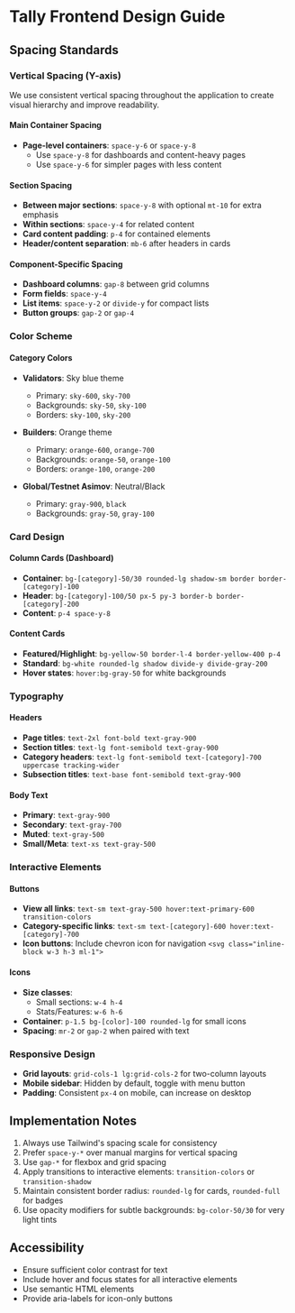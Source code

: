 # Tally Frontend Design Guide

## Spacing Standards

### Vertical Spacing (Y-axis)

We use consistent vertical spacing throughout the application to create visual hierarchy and improve readability.

#### Main Container Spacing
- **Page-level containers**: `space-y-6` or `space-y-8`
  - Use `space-y-8` for dashboards and content-heavy pages
  - Use `space-y-6` for simpler pages with less content

#### Section Spacing
- **Between major sections**: `space-y-8` with optional `mt-10` for extra emphasis
- **Within sections**: `space-y-4` for related content
- **Card content padding**: `p-4` for contained elements
- **Header/content separation**: `mb-6` after headers in cards

#### Component-Specific Spacing
- **Dashboard columns**: `gap-8` between grid columns
- **Form fields**: `space-y-4`
- **List items**: `space-y-2` or `divide-y` for compact lists
- **Button groups**: `gap-2` or `gap-4`

### Color Scheme

#### Category Colors
- **Validators**: Sky blue theme
  - Primary: `sky-600`, `sky-700`
  - Backgrounds: `sky-50`, `sky-100`
  - Borders: `sky-100`, `sky-200`
  
- **Builders**: Orange theme
  - Primary: `orange-600`, `orange-700`
  - Backgrounds: `orange-50`, `orange-100`
  - Borders: `orange-100`, `orange-200`

- **Global/Testnet Asimov**: Neutral/Black
  - Primary: `gray-900`, `black`
  - Backgrounds: `gray-50`, `gray-100`

### Card Design

#### Column Cards (Dashboard)
- **Container**: `bg-[category]-50/30 rounded-lg shadow-sm border border-[category]-100`
- **Header**: `bg-[category]-100/50 px-5 py-3 border-b border-[category]-200`
- **Content**: `p-4 space-y-8`

#### Content Cards
- **Featured/Highlight**: `bg-yellow-50 border-l-4 border-yellow-400 p-4`
- **Standard**: `bg-white rounded-lg shadow divide-y divide-gray-200`
- **Hover states**: `hover:bg-gray-50` for white backgrounds

### Typography

#### Headers
- **Page titles**: `text-2xl font-bold text-gray-900`
- **Section titles**: `text-lg font-semibold text-gray-900`
- **Category headers**: `text-lg font-semibold text-[category]-700 uppercase tracking-wider`
- **Subsection titles**: `text-base font-semibold text-gray-900`

#### Body Text
- **Primary**: `text-gray-900`
- **Secondary**: `text-gray-700`
- **Muted**: `text-gray-500`
- **Small/Meta**: `text-xs text-gray-500`

### Interactive Elements

#### Buttons
- **View all links**: `text-sm text-gray-500 hover:text-primary-600 transition-colors`
- **Category-specific links**: `text-sm text-[category]-600 hover:text-[category]-700`
- **Icon buttons**: Include chevron icon for navigation `<svg class="inline-block w-3 h-3 ml-1">`

#### Icons
- **Size classes**: 
  - Small sections: `w-4 h-4`
  - Stats/Features: `w-6 h-6`
- **Container**: `p-1.5 bg-[color]-100 rounded-lg` for small icons
- **Spacing**: `mr-2` or `gap-2` when paired with text

### Responsive Design
- **Grid layouts**: `grid-cols-1 lg:grid-cols-2` for two-column layouts
- **Mobile sidebar**: Hidden by default, toggle with menu button
- **Padding**: Consistent `px-4` on mobile, can increase on desktop

## Implementation Notes

1. Always use Tailwind's spacing scale for consistency
2. Prefer `space-y-*` over manual margins for vertical spacing
3. Use `gap-*` for flexbox and grid spacing
4. Apply transitions to interactive elements: `transition-colors` or `transition-shadow`
5. Maintain consistent border radius: `rounded-lg` for cards, `rounded-full` for badges
6. Use opacity modifiers for subtle backgrounds: `bg-color-50/30` for very light tints

## Accessibility
- Ensure sufficient color contrast for text
- Include hover and focus states for all interactive elements
- Use semantic HTML elements
- Provide aria-labels for icon-only buttons